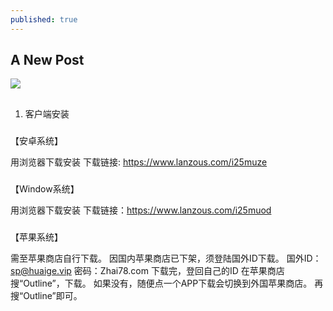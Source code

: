 ```yaml
---
published: true
---
```

## A New Post
![]({{site.baseurl}}/https://imgchr.com/i/i5HtSI)

##
1. 客户端安装

###

【安卓系统】

用浏览器下载安装
下载链接: https://www.lanzous.com/i25muze

###
【Window系统】

用浏览器下载安装
下载链接：https://www.lanzous.com/i25muod

###
【苹果系统】

需至苹果商店自行下载。
因国内苹果商店已下架，须登陆国外ID下载。
国外ID：sp@huaige.vip 密码：Zhai78.com
下载完，登回自己的ID
在苹果商店搜“Outline”，下载。
如果没有，随便点一个APP下载会切换到外国苹果商店。
再搜“Outline”即可。



